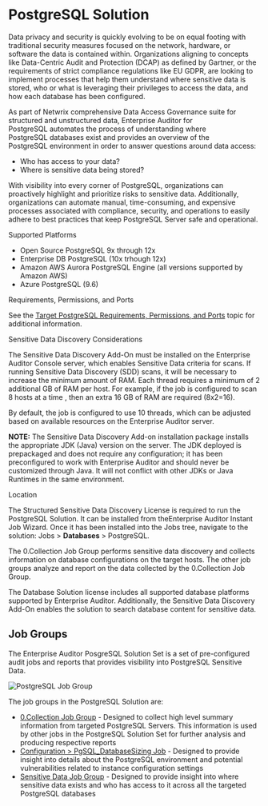 # PostgreSQL Solution

Data privacy and security is quickly evolving to be on equal footing with traditional security
measures focused on the network, hardware, or software the data is contained within. Organizations
aligning to concepts like Data-Centric Audit and Protection (DCAP) as defined by Gartner, or the
requirements of strict compliance regulations like EU GDPR, are looking to implement processes that
help them understand where sensitive data is stored, who or what is leveraging their privileges to
access the data, and how each database has been configured.

As part of Netwrix comprehensive Data Access Governance suite for structured and unstructured data,
Enterprise Auditor for PostgreSQL automates the process of understanding where PostgreSQL databases
exist and provides an overview of the PostgreSQL environment in order to answer questions around
data access:

- Who has access to your data?
- Where is sensitive data being stored?

With visibility into every corner of PostgreSQL, organizations can proactively highlight and
prioritize risks to sensitive data. Additionally, organizations can automate manual, time-consuming,
and expensive processes associated with compliance, security, and operations to easily adhere to
best practices that keep PostgreSQL Server safe and operational.

Supported Platforms

- Open Source PostgreSQL 9x through 12x
- Enterprise DB PostgreSQL (10x trhough 12x)
- Amazon AWS Aurora PostgreSQL Engine (all versions supported by Amazon AWS)
- Azure PostgreSQL (9.6)

Requirements, Permissions, and Ports

See the
[Target PostgreSQL Requirements, Permissions, and Ports](/docs/accessanalyzer/11.6/requirements/target/databasepostgresql.md)
topic for additional information.

Sensitive Data Discovery Considerations

The Sensitive Data Discovery Add-On must be installed on the Enterprise Auditor Console server,
which enables Sensitive Data criteria for scans. If running Sensitive Data Discovery (SDD) scans, it
will be necessary to increase the minimum amount of RAM. Each thread requires a minimum of 2
additional GB of RAM per host. For example, if the job is configured to scan 8 hosts at a time ,
then an extra 16 GB of RAM are required (8x2=16).

By default, the job is configured to use 10 threads, which can be adjusted based on available
resources on the Enterprise Auditor server.

**NOTE:** The Sensitive Data Discovery Add-on installation package installs the appropriate JDK
(Java) version on the server. The JDK deployed is prepackaged and does not require any
configuration; it has been preconfigured to work with Enterprise Auditor and should never be
customized through Java. It will not conflict with other JDKs or Java Runtimes in the same
environment.

Location

The Structured Sensitive Data Discovery License is required to run the PostgreSQL Solution. It can
be installed from theEnterprise Auditor Instant Job Wizard. Once it has been installed into the Jobs
tree, navigate to the solution: Jobs > **Databases** > PostgreSQL.

The 0.Collection Job Group performs sensitive data discovery and collects information on database
configurations on the target hosts. The other job groups analyze and report on the data collected by
the 0.Collection Job Group.

The Database Solution license includes all supported database platforms supported by Enterprise
Auditor. Additionally, the Sensitive Data Discovery Add-On enables the solution to search database
content for sensitive data.

## Job Groups

The Enterprise Auditor PosgreSQL Solution Set is a set of pre-configured audit jobs and reports that
provides visibility into PostgreSQL Sensitive Data.

![PostgreSQL Job Group](/img/product_docs/accessanalyzer/11.6/solutions/databases/postgresql/postgresqljobgroup.webp)

The job groups in the PostgreSQL Solution are:

- [0.Collection Job Group](/docs/accessanalyzer/11.6/solutions/databases/postgresql/collection/overview.md) -
  Designed to collect high level summary information from targeted PostgreSQL Servers. This
  information is used by other jobs in the PostgreSQL Solution Set for further analysis and
  producing respective reports
- [Configuration > PgSQL_DatabaseSizing Job](/docs/accessanalyzer/11.6/solutions/databases/postgresql/pgsql_databasesizing.md) -
  Designed to provide insight into details about the PostgreSQL environment and potential
  vulnerabilities related to instance configuration settings
- [Sensitive Data Job Group](/docs/accessanalyzer/11.6/solutions/databases/postgresql/sensitivedata/overview.md) -
  Designed to provide insight into where sensitive data exists and who has access to it across all
  the targeted PostgreSQL databases
